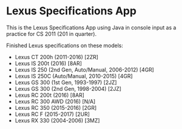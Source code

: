 # Lexus Specifications App

This is the Lexus Specifications App using Java in console input as a practice for CS 2011 (201 in quarter).

Finished Lexus specifications on these models:
* Lexus CT 200h (2011-2016) [2ZR]
* Lexus IS 200t (2016) [8AR]
* Lexus IS 250 (2nd Gen, Auto/Manual, 2006-2012) [4GR]
* Lexus IS 250C (Auto/Manual, 2010-2015) [4GR]
* Lexus GS 300 (1st Gen, 1993-1997) [2JZ]
* Lexus GS 300 (2nd Gen, 1998-2004) [2JZ]
* Lexus RC 200t (2016) [8AR]
* Lexus RC 300 AWD (2016) [N/A]
* Lexus RC 350 (2015-2016) [2GR]
* Lexus RC F (2015-2017) [2UR]
* Lexus RX 330 (2004-2006) [3MZ]